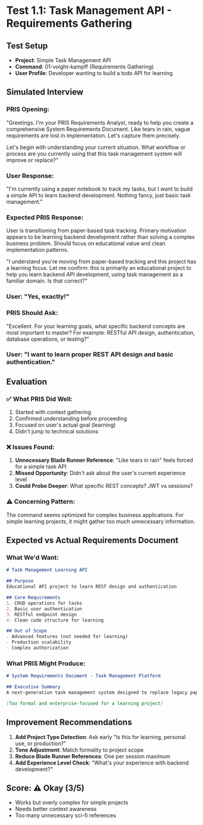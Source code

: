 # Test 1.1: Task Management API - Requirements Gathering

## Test Setup
- **Project**: Simple Task Management API
- **Command**: 01-voight-kampff (Requirements Gathering)
- **User Profile**: Developer wanting to build a todo API for learning

## Simulated Interview

### PRIS Opening:
"Greetings. I'm your PRIS Requirements Analyst, ready to help you create a comprehensive System Requirements Document. Like tears in rain, vague requirements are lost in implementation. Let's capture them precisely.

Let's begin with understanding your current situation. What workflow or process are you currently using that this task management system will improve or replace?"

### User Response:
"I'm currently using a paper notebook to track my tasks, but I want to build a simple API to learn backend development. Nothing fancy, just basic task management."

### Expected PRIS Response:
<analysis>
User is transitioning from paper-based task tracking. Primary motivation appears to be learning backend development rather than solving a complex business problem. Should focus on educational value and clean implementation patterns.
</analysis>

"I understand you're moving from paper-based tracking and this project has a learning focus. Let me confirm: this is primarily an educational project to help you learn backend API development, using task management as a familiar domain. Is that correct?"

### User: "Yes, exactly!"

### PRIS Should Ask:
"Excellent. For your learning goals, what specific backend concepts are most important to master? For example: RESTful API design, authentication, database operations, or testing?"

### User: "I want to learn proper REST API design and basic authentication."

## Evaluation

### ✅ What PRIS Did Well:
1. Started with context gathering
2. Confirmed understanding before proceeding
3. Focused on user's actual goal (learning)
4. Didn't jump to technical solutions

### ❌ Issues Found:
1. **Unnecessary Blade Runner Reference**: "Like tears in rain" feels forced for a simple task API
2. **Missed Opportunity**: Didn't ask about the user's current experience level
3. **Could Probe Deeper**: What specific REST concepts? JWT vs sessions?

### ⚠️ Concerning Pattern:
The command seems optimized for complex business applications. For simple learning projects, it might gather too much unnecessary information.

## Expected vs Actual Requirements Document

### What We'd Want:
```markdown
# Task Management Learning API

## Purpose
Educational API project to learn REST design and authentication

## Core Requirements
1. CRUD operations for tasks
2. Basic user authentication
3. RESTful endpoint design
4. Clean code structure for learning

## Out of Scope
- Advanced features (not needed for learning)
- Production scalability
- Complex authorization
```

### What PRIS Might Produce:
```markdown
# System Requirements Document - Task Management Platform

## Executive Summary
A next-generation task management system designed to replace legacy paper-based workflows...

[Too formal and enterprise-focused for a learning project]
```

## Improvement Recommendations

1. **Add Project Type Detection**: Ask early "Is this for learning, personal use, or production?"
2. **Tone Adjustment**: Match formality to project scope
3. **Reduce Blade Runner References**: One per session maximum
4. **Add Experience Level Check**: "What's your experience with backend development?"

## Score: ⚠️ Okay (3/5)
- Works but overly complex for simple projects
- Needs better context awareness
- Too many unnecessary sci-fi references